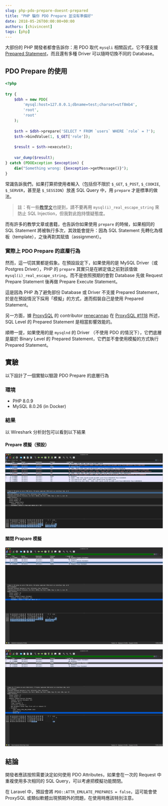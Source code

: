 ```yaml
---
slug: php-pdo-prepare-doesnt-prepared
title: "PHP 騙你 PDO Prepare 並沒有準備好"
date: 2018-05-26T00:00:00+00:00
authors: [chivincent]
tags: [php]
---
```


大部份的 PHP 開發者都會告訴你：用 PDO 取代 `mysqli` 相關函式，它不僅支援 [Prepared Statement](https://en.wikipedia.org/wiki/Prepared_statement)，而且還有多種 Driver 可以隨時切換不同的 Database。

<!--truncate-->

## PDO Prepare 的使用

```php
<?php

try {
    $dbh = new PDO(
        'mysql:host=127.0.0.1;dbname=test;charset=utf8mb4',
        'root',
        'root'
    );

    $sth = $dbh->prepare('SELECT * FROM `users` WHERE `role` = ?');
    $sth->bindValue(1, $_GET['role']);

    $result = $sth->execute();

    var_dump($result);
} catch (PDOException $exception) {
    die("Something wrong: {$exception->getMessage()}");
}
```

常識告訴我們，如果打算把使用者輸入（包括但不限於 `$_GET`, `$_POST`, `$_COOKIE`, `$_SERVER`，甚至是 `$_SESSION`）放進 SQL Query 中，用 `prepare` 才是標準的做法。

> 註：有一些[教學文](https://web.archive.org/web/20171107192133/https://blog.csdn.net/hornedreaper1988/article/details/43520257)也提到，請不要再用 `mysql(i)_real_escape_string` 來防止 SQL Injection，但我對此抱持懷疑態度。

而有許多的教學文章或書籍，也告訴你如果使用 `prepare` 的時候，如果相同的 SQL Statement 將被執行多次，其效能會提升：因為 SQL Statement 先轉化為樣板（template），之後再對其賦值（assignment）。

### 實際上 PDO Prepare 的底層行為

然而，這一切其實都是假象。在預設設定下，如果使用的是 MySQL Driver（或 Postgres Driver），PHP 的 `prepare` 其實只是在綁定值之前對該值做 `mysql(i)_real_escape_string`，而不是依照預期的會對 Database 先做 Request Prepare Statement 後再做 Prepare Execute Statement。

這是因為 PHP 為了避免部份 Database 或 Driver 不支援 Prepared Statement，於是在預設情況下採用「模擬」的方式，進而假裝自己是使用 Prepared Statement。

另一方面，據 [ProxySQL](https://github.com/sysown/proxysql) 的 contributor [renecannao](https://github.com/renecannao) 在 [ProxySQL #1118](https://github.com/sysown/proxysql/issues/1118#issuecomment-319585127) 所述，SQL Level 的 Prepared Statement 是相當影響效能的。

順帶一提，如果使用的是 `mysqlnd` 的 Driver （不使用 PDO 的情況下），它們底層是屬於 Binary Level 的 Prepared Statement，它們並不會使用模擬的方式執行 Prepared Statement。

## 實驗

以下設計了一個實驗以驗證 PDO Prepare 的底層行為

### 環境

- PHP 8.0.9
- MySQL 8.0.26 (in Docker)

### 結果

以 Wireshark 分析封包可以看到以下結果

#### Prepare 模擬（預設）

![當 PDO::ATTR_EMULATE_PREPARES = true 時（預設）](1_88qQ75DSIHslkFd1bOFXhA.webp)

#### 關閉 Prapare 模擬

![Request Prepare Statement](1_Jl1fnWIPZuW9t86afveahg.webp)

![Rquest Execute Statement](1_uFCR7TsihoFL30H9R_ibFQ.webp)

## 結論

開發者應該按照需要決定如何使用 PDO Attributes，如果會在一次的 Request 中重複使用多次相同的 SQL Query，可以考慮把模擬功能關閉。

在 Laravel 中，預設會將 `PDO::ATTR_EMULATE_PREPARES = false`，這可能會使 ProxySQL 或類似軟體出現預期外的問題，在使用時應該特別注意。